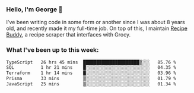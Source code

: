 ### Hello, I'm George 👋

I've been writing code in some form or another since I was about 8 years old, and recently made it my full-time job. On top of this, I maintain [Recipe Buddy](https://github.com/georgegebbett/recipe-buddy), a recipe scraper that interfaces with Grocy.  

<!--
**georgegebbett/georgegebbett** is a ✨ _special_ ✨ repository because its `README.md` (this file) appears on your GitHub profile.

Here are some ideas to get you started:

- 🔭 I’m currently working on ...
- 🌱 I’m currently learning ...
- 👯 I’m looking to collaborate on ...
- 🤔 I’m looking for help with ...
- 💬 Ask me about ...
- 📫 How to reach me: ...
- 😄 Pronouns: ...
- ⚡ Fun fact: ...
-->

### What I've been up to this week:
<!--START_SECTION:waka-->

```txt
TypeScript   26 hrs 45 mins  █████████████████████▒░░░   85.76 %
SQL          1 hr 21 mins    █░░░░░░░░░░░░░░░░░░░░░░░░   04.35 %
Terraform    1 hr 14 mins    █░░░░░░░░░░░░░░░░░░░░░░░░   03.96 %
Prisma       33 mins         ▒░░░░░░░░░░░░░░░░░░░░░░░░   01.79 %
JavaScript   25 mins         ▒░░░░░░░░░░░░░░░░░░░░░░░░   01.34 %
```

<!--END_SECTION:waka-->
